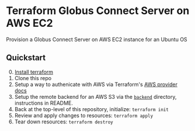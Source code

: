 # Terraform Globus Connect Server on AWS EC2
Provision a Globus Connect Server on AWS EC2 instance for an Ubuntu OS

## Quickstart

0) [Install terraform](https://learn.hashicorp.com/terraform/getting-started/install)
1) Clone this repo
2) Setup a way to authenicate with AWS via Terraform's [AWS provider docs](https://www.terraform.io/docs/providers/aws/index.html)
3) Setup the remote backend for an AWS S3 via the [`backend`](https://github.com/marshallmcdonnell/terraform-aws-globus-connect-server/tree/master/backend) directory, instructions in README.
4) Back at the top-level of this repository, initialize: `terraform init`
5) Review and apply changes to resources: `terraform apply`
6) Tear down resources: `terraform destroy`
